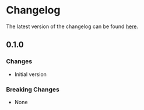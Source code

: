 # Changelog

The latest version of the changelog can be found [here](https://github.com/Azure/bicep-registry-modules/blob/main/avm/res/network/private-dns-zone/txt/CHANGELOG.md).

## 0.1.0

### Changes

- Initial version

### Breaking Changes

- None
